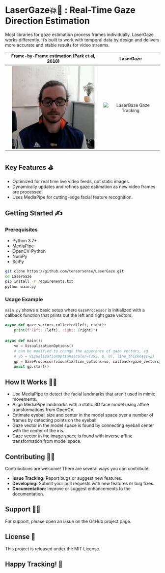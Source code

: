 # LaserGaze💥👀 : Real-Time Gaze Direction Estimation

Most libraries for gaze estimation process frames individually. LaserGaze works differently. It’s built to work with temporal data by design and delivers more accurate and stable results for video streams.

| Frame-by-Frame estimation (Park et al, 2018) |                    LaserGaze                    |
|:-------------:|:-----------------------------------------------:|
| ![Previous SoTA Gaze Tracking](gifs/others.gif) | ![LaserGaze Gaze Tracking](gifs/laser-gaze.gif) |



## Key Features ⛳

- Optimized for real time live video feeds, not static images.
- Dynamically updates and refines gaze estimation as new video frames are processed.
- Uses MediaPipe for cutting-edge facial feature recognition.

## Getting Started ✍️

### Prerequisites

- Python 3.7+
- MediaPipe
- OpenCV-Python
- NumPy
- SciPy

```bash
git clone https://github.com/tensorsense/LaserGaze.git
cd LaserGaze
pip install -r requirements.txt
python main.py
```

### Usage Example

`main.py` shows a basic setup where `GazeProcessor` is initialized with a callback function that prints out the left and right gaze vectors:

```python
async def gaze_vectors_collected(left, right):
    print(f"left: {left}, right: {right}")

async def main():
    vo = VisualizationOptions()
    # can be modified to change the apperance of gaze vectors, eg
    # vo = VisualizationOptions(color=(255, 0, 0), line_thickness=2)
    gp = GazeProcessor(visualization_options=vo, callback=gaze_vectors_collected)
    await gp.start()
```

## How It Works 👩‍🔬

- Use MediaPipe to detect the facial landmarks that aren’t used in mimic movements.
- Align MediaPipe landmarks with a static 3D face model using affine transformations from OpenCV.
- Estimate eyeball size and center in the model space over a number of frames by detecting points on the eyeball.
- Gaze vector in the model space is found by connecting eyeball center with the center of the iris.
- Gaze vector in the image space is found with inverse affine transformation from model space.

## Contributing 🧑‍💻

Contributions are welcome! There are several ways you can contribute:

- **Issue Tracking:** Report bugs or suggest new features.
- **Developing:** Submit your pull requests with new features or bug fixes.
- **Documentation:** Improve or suggest enhancements to the documentation.

## Support 🧑‍🔧

For support, please open an issue on the GitHub project page.

## License 📜

This project is released under the MIT License.

## Happy Tracking! 🤩

